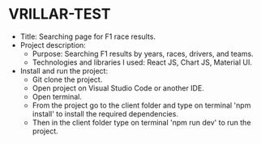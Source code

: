 # VRILLAR-TEST
- Title: Searching page for F1 race results.
- Project description:
  - Purpose: Searching F1 results by years, races, drivers, and teams.
  - Technologies and libraries I used: React JS, Chart JS, Material UI.
- Install and run the project:
  - Git clone the project.
  - Open project on Visual Studio Code or another IDE.
  - Open terminal.
  - From the project go to the client folder and type on terminal 'npm install' to install the required dependencies.
  - Then in the client folder type on terminal 'npm run dev' to run the project.
